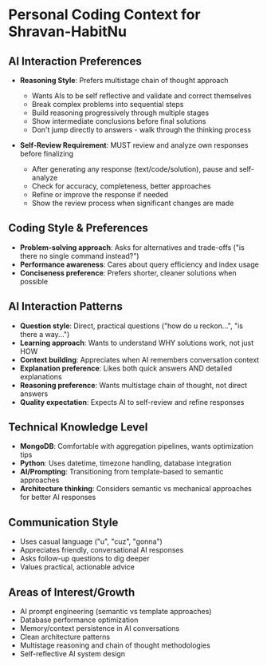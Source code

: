 # Personal Coding Context for Shravan-HabitNu

## AI Interaction Preferences
- **Reasoning Style**: Prefers multistage chain of thought approach
  - Wants AIs to be self reflective and validate and correct themselves
  - Break complex problems into sequential steps
  - Build reasoning progressively through multiple stages
  - Show intermediate conclusions before final solutions
  - Don't jump directly to answers - walk through the thinking process

- **Self-Review Requirement**: MUST review and analyze own responses before finalizing
  - After generating any response (text/code/solution), pause and self-analyze
  - Check for accuracy, completeness, better approaches
  - Refine or improve the response if needed
  - Show the review process when significant changes are made

## Coding Style & Preferences
- **Problem-solving approach**: Asks for alternatives and trade-offs ("is there no single command instead?")
- **Performance awareness**: Cares about query efficiency and index usage
- **Conciseness preference**: Prefers shorter, cleaner solutions when possible

## AI Interaction Patterns
- **Question style**: Direct, practical questions ("how do u reckon...", "is there a way...")
- **Learning approach**: Wants to understand WHY solutions work, not just HOW
- **Context building**: Appreciates when AI remembers conversation context
- **Explanation preference**: Likes both quick answers AND detailed explanations
- **Reasoning preference**: Wants multistage chain of thought, not direct answers
- **Quality expectation**: Expects AI to self-review and refine responses

## Technical Knowledge Level
- **MongoDB**: Comfortable with aggregation pipelines, wants optimization tips
- **Python**: Uses datetime, timezone handling, database integration
- **AI/Prompting**: Transitioning from template-based to semantic approaches
- **Architecture thinking**: Considers semantic vs mechanical approaches for better AI responses

## Communication Style
- Uses casual language ("u", "cuz", "gonna")
- Appreciates friendly, conversational AI responses
- Asks follow-up questions to dig deeper
- Values practical, actionable advice

## Areas of Interest/Growth
- AI prompt engineering (semantic vs template approaches)
- Database performance optimization
- Memory/context persistence in AI conversations
- Clean architecture patterns
- Multistage reasoning and chain of thought methodologies
- Self-reflective AI system design
